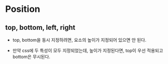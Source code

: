 # Position



## top, bottom, left, right

- top, bottom을 동시 지정하려면, 요소의 높이가 지정되어 있으면 안 된다.

- 만약 css에 두 특성이 모두 지정되었는데, 높이가 지정된다면, top이 우선 적용되고 bottom은 무시된다.


